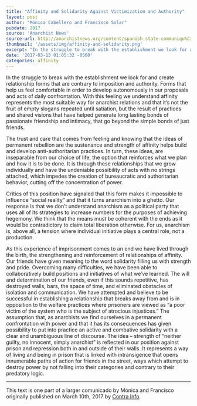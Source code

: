 ```yaml
---
title: "Affinity and Solidarity Against Victimization and Authority"
layout: post
author: "Mónica Cabellero and Francisco Solar"
pubdate: 2017
source: 'Anarchist News'
source-url: http://anarchistnews.org/content/spanish-state-communiqu%C3%A9-anarchists-m%C3%B3nica-cabellero-and-francisco-solar
thumbnail: '/assets/img/affinity-and-solidarity.png'
excerpt: "In the struggle to break with the establishment we look for and create relationship forms that are contrary to imposition and authority. Forms that help us feel comfortable in order to develop autonomously in our proposals and acts of daily confrontation."
date: '2017-03-13 01:05:32 -0500'
categories: affinity
---
```


In the struggle to break with the establishment we look for and create relationship forms that are contrary to imposition and authority. Forms that help us feel comfortable in order to develop autonomously in our proposals and acts of daily confrontation. With this feeling we understand affinity represents the most suitable way for anarchist relations and that it’s not the fruit of empty slogans repeated until satiation, but the result of practices and shared visions that have helped generate long lasting bonds of passionate friendship and intimacy, that go beyond the simple bonds of just friends.

The trust and care that comes from feeling and knowing that the ideas of permanent rebellion are the sustenance and strength of affinity helps build and develop anti-authoritarian practices. In turn, these ideas, are inseparable from our choice of life, the option that reinforces what we plan and how it is to be done. It is through these relationships that we grow individually and have the undeniable possibility of acts with no strings attached, which impedes the creation of bureaucratic and authoritarian behavior, cutting off the concentration of power.

Critics of this position have signaled that this form makes it impossible to influence “social reality” and that it turns anarchism into a ghetto. Our response is that we don’t understand anarchism as a political party that uses all of its strategies to increase numbers for the purposes of achieving hegemony. We think that the means must be coherent with the ends as it would be contradictory to claim total liberation otherwise. For us, anarchism is, above all, a tension where individual initiative plays a central role, not a production.

As this experience of imprisonment comes to an end we have lived through the birth, the strengthening and reinforcement of relationships of affinity. Our friends have given meaning to the word solidarity filling us with strength and pride. Overcoming many difficulties, we have been able to collaboratively build positions and initiatives of what we’ve learned. The will and determination of our friends, even if this sounds repetitive, has destroyed walls, bars, the space of time, and eliminated obstacles of isolation and communication. We have attempted and believe to be successful in establishing a relationship that breaks away from and is in opposition to the welfare practices where prisoners are viewed as “a poor victim of the system who is the subject of atrocious injustices.” The assumption that, as anarchists we find ourselves in a permanent confrontation with power and that it has its consequences has given possibility to put into practice an active and combative solidarity with a clear and unambiguous line of discourse. The idea – strength of “neither guilty, no innocent, simply anarchist” is reflected in our position against prison and repression both in and outside of their walls. It represents a way of living and being in prison that is linked with intransigence that opens innumerable paths of action for friends in the street, ways which attempt to destroy power by not falling into their categories and contrary to their predatory logic.

<hr>

This text is one part of a larger comunicado by Mónica and Francisco originally published on March 10th, 2017 by <a href="https://es-contrainfo.espiv.net/2017/03/10/estado-espanol-comunicado-de-lxs-companerxs-anarquistas-monica-cabellero-y-francisco-solar/">Contra Info</a>.

